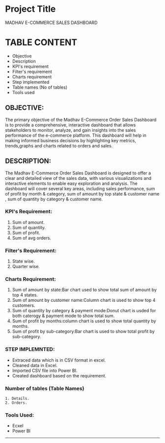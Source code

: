 
# Project Title
MADHAV E-COMMERCE SALES DASHBOARD 

# TABLE CONTENT
- Objective
- Description
- KPI's requirement
- Filter's requirement
- Charts requirement
- Step implemented
- Table names (No of tables)
- Tools used





## OBJECTIVE: 
The primary objective of the Madhav E-Commerce Order Sales Dashboard is to provide a comprehensive, interactive dashboard that allows stakeholders to monitor, analyze, and gain insights into the sales performance of the e-commerce platform. This dashboard will help in making informed business decisions by highlighting key metrics, trends,graphs and charts related to orders and sales.

## DESCRIPTION:
The Madhav E-Commerce Order Sales Dashboard is designed to offer a clear and detailed view of the sales data, with various visualizations and interactive elements to enable easy exploration and analysis. The dashboard will cover several key areas, including sales performance, sum of profit by month & category, sum of amount by top state & customer name , sum of quantity by category & customer name.

### KPI's Requirement:

1. Sum of amount.
2. Sum of quantity.
3. Sum of profit.
4. Sum of avg orders.

### Filter's Requirement:
1. State wise.
2. Quarter wise.



### Charts Requirement:

1. Sum of amount by state:Bar chart used to show total sum of amount by top 4 states.
2. Sum of amount by customer name:Column chart is used to show top 4 customers.
3. Sum of quantity by category & payment mode:Donut chart is usded for both caterogy & payment mode to show total sum.
4. Sum of profit by months:column chart is used to show total quantity by months.
5. Sum of profit by sub-category:Bar chart is used to show total profit by sub-category.

### STEP IMPLEMNTED:
- Extraced data which is in CSV format in excel.
- Cleaned data in Excel.
- Imported CSV file into Power BI.
- Created dashboard based on the requirement.






### Number of tables (Table Names)
    1. Details.
    2. Orders.



### Tools Used:
- Ecxel
- Power BI 

--- 













